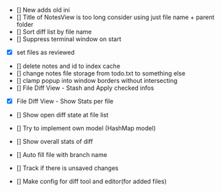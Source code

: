 * [] New adds old ini
* [] Title of NotesView is too long consider using just file name + parent folder
* [] Sort diff list by file name
* [] Suppress terminal window on start

* [x] set files as reviewed
* [] delete notes and id to index cache
* [] change notes file storage from todo.txt to something else
* [] clamp popup into window borders without intersecting
* [] File Diff View - Stash and Apply checked infos
* [x] File Diff View - Show Stats per file
* [] Show open diff state at file list
* [] Try to implement own model (HashMap model)

* [] Show overall stats of diff
* [] Auto fill file with branch name
* [] Track if there is unsaved changes
* [] Make config for diff tool and editor(for added files)
